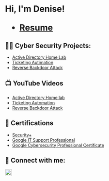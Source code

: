 <h1>Hi, I'm Denise! <br/>

- [Resume](https://github.com/joshmadakor1/Algorithms-Practice)

<h2>👨‍💻 Cyber Security Projects:</h2>

- [Active Directory Home Lab](https://github.com/deniseosoria/ActiveDirectoryLab)
- [Ticketing Autimation](https://github.com/joshmadakor1/Algorithms-Practice)
- [Reverse Backdoor Attack](https://github.com/joshmadakor1/Algorithms-Practice)

<h2>📺 YouTube Videos</h2>

- [Active Directory Home lab](https://www.youtube.com/watch?v=a83ASGn_V_s)
- [Ticketing Automation](https://www.youtube.com/watch?v=uHy3oM7NnoU)
- [Reverse Backdoor Attack](https://www.youtube.com/watch?v=N-L9hklSlNk)

<h2> 📃 Certifications </h2>

- [Security+](https://www.youtube.com/watch?v=a83ASGn_V_s)
- [Google IT Support Professional](https://www.youtube.com/watch?v=a83ASGn_V_s)
- [Google Cybersecurity Professional Certificate](https://www.youtube.com/watch?v=a83ASGn_V_s)

<h2> 🤳 Connect with me:</h2>

[<img align="left" alt="JoshMadakor | LinkedIn" width="22px" src="https://cdn.jsdelivr.net/npm/simple-icons@v3/icons/linkedin.svg" />][linkedin]

[Linkedin]: https://www.linkedin.com/in/denise-osoria-213b8390/


